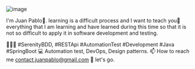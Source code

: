 ![image](https://user-images.githubusercontent.com/62864624/151646773-4f4de5ac-9df9-49d4-a254-12fb09cfc867.png)

I'm Juan Pablo👋. learning is a difficult process and I want to teach you👀 everything that I am learning and have learned during this time so that it is not so difficult to apply it in software development and testing.

👨🏼‍💻 #SerenityBDD, #RESTApi #AutomationTest #Development #Java #SpringBoot
💻 Automation test, DevOps, Design patterns.
📫 How to reach me contact.juanpablo@gmail.com
🌱 let's go.
